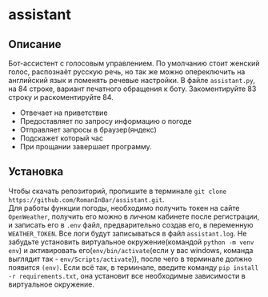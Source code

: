 # assistant
## Описание
Бот-ассистент с голосовым управлением.
По умолчанию стоит женский голос, распознаёт русскую речь, но так же можно опереключить на английский язык и поменять речевые настройки.
В файле `assistant.py`, на 84 строке, вариант печатного обращения к боту. Закоментируйте 83 строку и раскоментируйте 84.
 - Отвечает на приветствие
 - Предоставляет по запросу информацию о погоде
 - Отправляет запросы в браузер(яндекс)
 - Подскажет который час
 - При прощании завершает программу.

## Установка
Чтобы скачать репозиторий, пропишите в терминале `git clone https://github.com/RomanInBar/assistant.git`.  
 Для работы функции погоды, необходимо получить токен на сайте `OpenWeather`, получить его можно в личном кабинете после регистрации, и записать его в `.env` файл, предварительно создав его, в переменную `WEATHER_TOKEN`. 
 Все логи будут записываться в файл `assistant.log`. 
 Не забудьте установить виртуальное окружение(командой `python -m venv env`) и активировать его(`env/bin/activate`(если у вас windows, команда выглядит так - `env/Scripts/activate`)), после чего в терминале должно появится `(env)`. Если всё так, в терминале, введите команду `pip install -r requirements.txt`, она установит все необходимые зависимости в виртуальное окружение.

